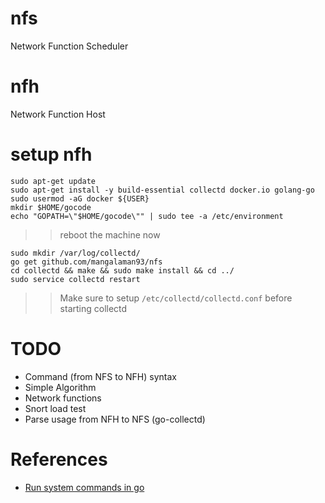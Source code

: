 # nfs
Network Function Scheduler

# nfh
Network Function Host

# setup nfh
```
sudo apt-get update
sudo apt-get install -y build-essential collectd docker.io golang-go
sudo usermod -aG docker ${USER}
mkdir $HOME/gocode
echo "GOPATH=\"$HOME/gocode\"" | sudo tee -a /etc/environment
```
>> reboot the machine now

```
sudo mkdir /var/log/collectd/
go get github.com/mangalaman93/nfs
cd collectd && make && sudo make install && cd ../
sudo service collectd restart
```
>> Make sure to setup `/etc/collectd/collectd.conf` before starting collectd

# TODO
* Command (from NFS to NFH) syntax
* Simple Algorithm
* Network functions
* Snort load test
* Parse usage from NFH to NFS (go-collectd)

# References
* [Run system commands in go](http://www.darrencoxall.com/golang/executing-commands-in-go/)
